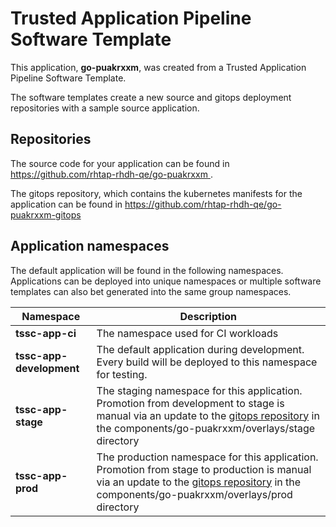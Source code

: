 # Trusted Application Pipeline Software Template

This application, **go-puakrxxm**, was created from a Trusted Application Pipeline Software Template.

The software templates create a new source and gitops deployment repositories with a sample source application. 

## Repositories

The source code for your application can be found in [https://github.com/rhtap-rhdh-qe/go-puakrxxm ](https://github.com/rhtap-rhdh-qe/go-puakrxxm ).
 
The gitops repository, which contains the kubernetes manifests for the application can be found in 
[https://github.com/rhtap-rhdh-qe/go-puakrxxm-gitops ](https://github.com/rhtap-rhdh-qe/go-puakrxxm-gitops ) 

## Application namespaces 

The default application will be found in the following namespaces. Applications can be deployed into unique namespaces or multiple software templates can also bet generated into the same group namespaces.  

|  Namespace   |  Description   |  
| -------- | -------- |
| **tssc-app-ci** | The namespace used for CI workloads |
| **tssc-app-development** | The default application during development. Every build will be deployed to this namespace for testing. |
| **tssc-app-stage** | The staging namespace for this application. Promotion from development to stage is manual via an update to the [gitops repository](https://github.com/rhtap-rhdh-qe/go-puakrxxm-gitops ) in the components/go-puakrxxm/overlays/stage directory |
| **tssc-app-prod** | The production namespace for this application. Promotion from stage to production is manual via an update to the [gitops repository](https://github.com/rhtap-rhdh-qe/go-puakrxxm-gitops ) in the components/go-puakrxxm/overlays/prod directory |